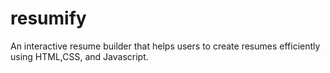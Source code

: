 # resumify
An interactive resume builder that helps users to create resumes efficiently using HTML,CSS, and Javascript.
